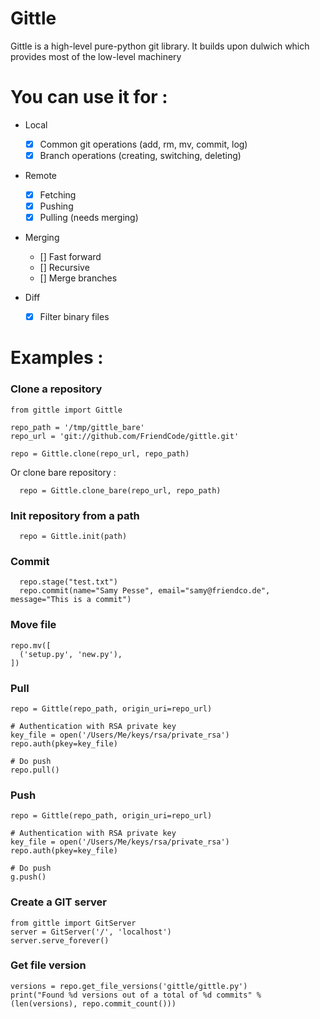 # Gittle

Gittle is a high-level pure-python git library.
It builds upon dulwich which provides most of the low-level machinery

# You can use it for :

- Local
  - [X] Common git operations (add, rm, mv, commit, log)
  - [X] Branch operations (creating, switching, deleting)

- Remote
  - [X] Fetching
  - [X] Pushing
  - [X] Pulling (needs merging)

- Merging
  - [] Fast forward
  - [] Recursive
  - [] Merge branches

- Diff
  - [X] Filter binary files

# Examples : 

### Clone a repository

    from gittle import Gittle
    
    repo_path = '/tmp/gittle_bare'
    repo_url = 'git://github.com/FriendCode/gittle.git'
    
    repo = Gittle.clone(repo_url, repo_path)
  
Or clone bare repository :

      repo = Gittle.clone_bare(repo_url, repo_path)

### Init repository from a path

      repo = Gittle.init(path)

### Commit

      repo.stage("test.txt")
      repo.commit(name="Samy Pesse", email="samy@friendco.de", message="This is a commit")
  
### Move file

    repo.mv([
      ('setup.py', 'new.py'),
    ])

### Pull

    repo = Gittle(repo_path, origin_uri=repo_url)
    
    # Authentication with RSA private key
    key_file = open('/Users/Me/keys/rsa/private_rsa')
    repo.auth(pkey=key_file)
    
    # Do push
    repo.pull()

### Push

    repo = Gittle(repo_path, origin_uri=repo_url)
    
    # Authentication with RSA private key
    key_file = open('/Users/Me/keys/rsa/private_rsa')
    repo.auth(pkey=key_file)
    
    # Do push
    g.push()


### Create a GIT server

    from gittle import GitServer
    server = GitServer('/', 'localhost')
    server.serve_forever()
  
### Get file version

    versions = repo.get_file_versions('gittle/gittle.py')
    print("Found %d versions out of a total of %d commits" % (len(versions), repo.commit_count()))
  
